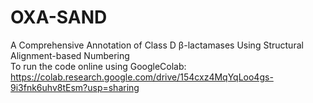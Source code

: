 # OXA-SAND
A Comprehensive Annotation of Class D β-lactamases Using Structural Alignment-based Numbering <br>
To run the code online using GoogleColab:
<br>
https://colab.research.google.com/drive/154cxz4MqYqLoo4gs-9i3fnk6uhv8tEsm?usp=sharing
